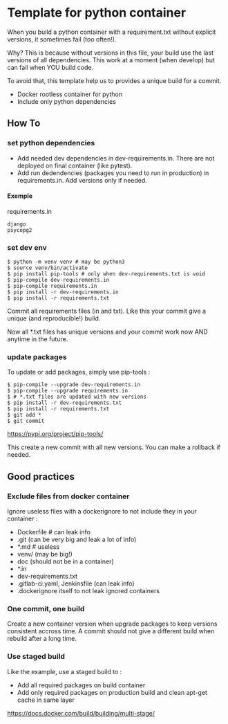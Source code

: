 # Template for python container

When you build a python container with a requirement.txt without explicit versions, it sometimes fail (too often!).

Why? This is because without versions in this file, your build use the last versions of all dependencies.
This work at a moment (when develop) but can fail when YOU build code.

To avoid that, this template help us to provides a unique build for a commit.

- Docker rootless container for python
- Include only python dependencies

## How To

### set python dependencies

- Add needed dev dependencies in dev-requirements.in. There are not deployed on final container (like pytest).
- Add run dedendencies (packages you need to run in production) in requirements.in. Add versions only if needed.

#### Exemple

requirements.in
```
django
psycopg2
```

### set dev env

```
$ python -m venv venv # may be python3
$ source venv/bin/activate
$ pip install pip-tools # only when dev-requirements.txt is void
$ pip-compile dev-requirements.in
$ pip-compile requirements.in
$ pip install -r dev-requirements.in
$ pip install -r requirements.txt
```

Commit all requirements files (in and txt). Like this your commit give a unique (and reproducible!) build.

Now all *.txt files has unique versions and your commit work now AND anytime in the future.

### update packages

To update or add packages, simply use pip-tools :

```
$ pip-compile --upgrade dev-requirements.in
$ pip-compile --upgrade requirements.in
$ # *.txt files are updated with new versions
$ pip install -r dev-requirements.txt
$ pip install -r requirements.txt
$ git add *
$ git commit
```

https://pypi.org/project/pip-tools/

This create a new commit with all new versions. You can make a rollback if needed.

## Good practices

### Exclude files from docker container

Ignore useless files with a dockerignore to not include they in your container :
 
- Dockerfile # can leak info
- .git (can be very big and leak a lot of info)
- *.md # useless
- venv/ (may be big!)
- doc (should not be in a container)
- *.in
- dev-requirements.txt
- .gitlab-ci.yaml, Jenkinsfile (can leak info)
- .dockerignore itself to not leak ignored containers

### One commit, one build

Create a new container version when upgrade packages to keep versions consistent accross time.
A commit should not give a different build when rebuild after a long time.

### Use staged build

Like the example, use a staged build to :

- Add all required packages on build container
- Add only required packages on production build and clean apt-get cache in same layer

https://docs.docker.com/build/building/multi-stage/
